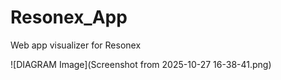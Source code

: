 # Resonex_App
Web app visualizer for Resonex

![DIAGRAM Image](Screenshot from 2025-10-27 16-38-41.png)
